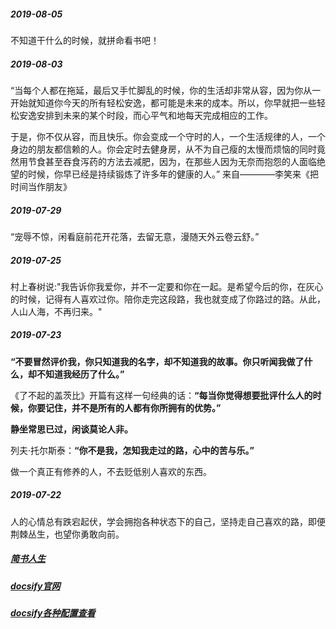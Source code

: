##### 2019-08-05
不知道干什么的时候，就拼命看书吧！

##### 2019-08-03 
“当每个人都在拖延，最后又手忙脚乱的时候，你的生活却非常从容，因为你从一开始就知道你今天的所有轻松安逸，都可能是未来的成本。所以，你早就把一些轻松安逸安排到未来的某个时段，而心平气和地每天完成相应的工作。

于是，你不仅从容，而且快乐。你会变成一个守时的人，一个生活规律的人，一个身边的朋友都信赖的人。你会定时去健身房，从不为自己瘦的太慢而烦恼的同时竟然用节食甚至吞食泻药的方法去减肥，因为，在那些人因为无奈而抱怨的人面临绝望的时候，你早已经是持续锻炼了许多年的健康的人。” 来自————李笑来《把时间当作朋友》

##### 2019-07-29
“宠辱不惊，闲看庭前花开花落，去留无意，漫随天外云卷云舒。”

##### 2019-07-25
村上春树说:"我告诉你我爱你，并不一定要和你在一起。是希望今后的你，在灰心的时候，记得有人喜欢过你。陪你走完这段路，我也就变成了你路过的路。从此，人山人海，不再归来。"

##### 2019-07-23
**“不要冒然评价我，你只知道我的名字，却不知道我的故事。你只听闻我做了什么，却不知道我经历了什么。”**

《了不起的盖茨比》开篇有这样一句经典的话：**“每当你觉得想要批评什么人的时候，你要记住，并不是所有的人都有你所拥有的优势。”**

**静坐常思已过，闲谈莫论人非。**

列夫·托尔斯泰：**“你不是我，怎知我走过的路，心中的苦与乐。”**

做一个真正有修养的人，不去贬低别人喜欢的东西。

##### 2019-07-22
人的心情总有跌宕起伏，学会拥抱各种状态下的自己，坚持走自己喜欢的路，即便荆棘丛生，也望你勇敢向前。


##### [简书人生](https://www.jianshu.com/u/8fc85165da02)
##### [docsify官网](https://docsify.js.org/#/zh-cn/) 
##### [docsify各种配置查看](https://segmentfault.com/a/1190000017576714#articleHeader0)



